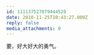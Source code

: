```yaml
---
id: 111137527879444529
date: 2010-11-25T10:43:27.000Z
reply: false
media_attachments: 0
---
```


要，好大好大的勇气。

